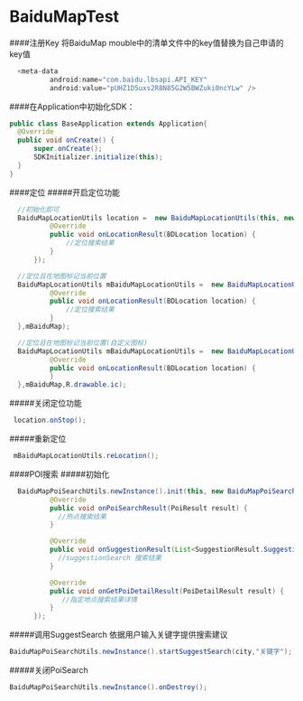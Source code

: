 # BaiduMapTest
####注册Key
  将BaiduMap mouble中的清单文件中的key值替换为自己申请的key值
  ```java
    <meta-data
            android:name="com.baidu.lbsapi.API_KEY"
            android:value="pUHZ1D5uxs2R8N85G2W5BWZuki0ncYLw" />
  ```
####在Application中初始化SDK：
  ```java
  public class BaseApplication extends Application{
    @Override
    public void onCreate() {
        super.onCreate();
        SDKInitializer.initialize(this);
    }
}
  ```
####定位
#####开启定位功能
  ```java
    //初始化即可
    BaiduMapLocationUtils location =  new BaiduMapLocationUtils(this, new BaiduMapLocation() {
            @Override
            public void onLocationResult(BDLocation location) {
                //定位搜索结果
            }
        });
  ```
  ```java
    //定位且在地图标记当前位置
    BaiduMapLocationUtils mBaiduMapLocationUtils =  new BaiduMapLocationUtils(this, new BaiduMapLocation() {
            @Override
            public void onLocationResult(BDLocation location) {
                //定位搜索结果
            }
    },mBaiduMap);
  ```
  ```java
    //定位且在地图标记当前位置(自定义图标)
    BaiduMapLocationUtils mBaiduMapLocationUtils =  new BaiduMapLocationUtils(this, new BaiduMapLocation() {
            @Override
            public void onLocationResult(BDLocation location) {
            }
    },mBaiduMap,R.drawable.ic);
  ```
#####关闭定位功能
  ```java
   location.onStop();
  ```
#####重新定位
  ```java
   mBaiduMapLocationUtils.reLocation();
  ```
####POI搜索
#####初始化
  ```java
    BaiduMapPoiSearchUtils.newInstance().init(this, new BaiduMapPoiSearch() {
            @Override
            public void onPoiSearchResult(PoiResult result) {
              //热点搜索结果
            }

            @Override
            public void onSuggestionResult(List<SuggestionResult.SuggestionInfo> list) {
              //suggestionSearch 搜索结果
            }

            @Override
            public void onGetPoiDetailResult(PoiDetailResult result) {
               //指定地点搜索结果详情
            }
        });
  ```
#####调用SuggestSearch
  依据用户输入关键字提供搜索建议
  ```java
  BaiduMapPoiSearchUtils.newInstance().startSuggestSearch(city,"关键字");
  ```
#####关闭PoiSearch
  ```java
  BaiduMapPoiSearchUtils.newInstance().onDestroy();
  ```

